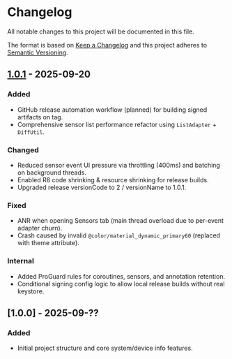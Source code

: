 # Changelog

All notable changes to this project will be documented in this file.

The format is based on [Keep a Changelog](https://keepachangelog.com/en/1.1.0/) and this project adheres to [Semantic Versioning](https://semver.org/).

## [1.0.1] - 2025-09-20
### Added
- GitHub release automation workflow (planned) for building signed artifacts on tag.
- Comprehensive sensor list performance refactor using `ListAdapter` + `DiffUtil`.

### Changed
- Reduced sensor event UI pressure via throttling (400ms) and batching on background threads.
- Enabled R8 code shrinking & resource shrinking for release builds.
- Upgraded release versionCode to 2 / versionName to 1.0.1.

### Fixed
- ANR when opening Sensors tab (main thread overload due to per-event adapter churn).
- Crash caused by invalid `@color/material_dynamic_primary60` (replaced with theme attribute).

### Internal
- Added ProGuard rules for coroutines, sensors, and annotation retention.
- Conditional signing config logic to allow local release builds without real keystore.

## [1.0.0] - 2025-09-??
### Added
- Initial project structure and core system/device info features.

[1.0.1]: https://github.com/4mkbs/mkdevinfo/releases/tag/v1.0.1
